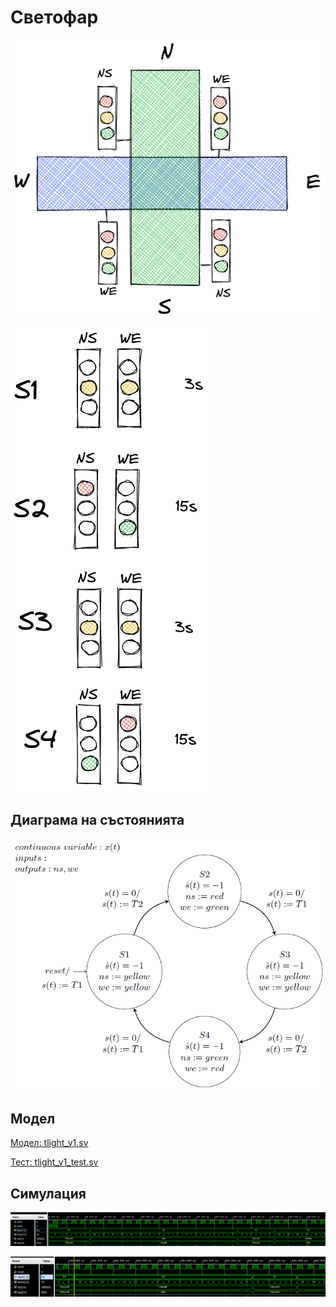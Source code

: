 # Светофар

![](fig/tl-crossroad.png)

![](fig/tl-states.png)

## Диаграма на състоянията
![](fig/tlight-fsm-v1-min.png)

## Модел
[Mодел: tlight_v1.sv](tlight_v1.sv)

[Тест: tlight_v1_test.sv](tlight_v1_test.sv)

## Симулация
![](fig/tl-v1-sim-1.png)

![](fig/tl-v1-sim-2.png)
